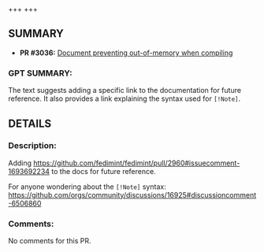 +++
+++
## SUMMARY
- **PR #3036:** [Document preventing out-of-memory when compiling](https://github.com/fedimint/fedimint/pull/3036)

### GPT SUMMARY:
The text suggests adding a specific link to the documentation for future reference. It also provides a link explaining the syntax used for `[!Note]`.

## DETAILS
### Description:
Adding https://github.com/fedimint/fedimint/pull/2960#issuecomment-1693692234 to the docs for future reference.

For anyone wondering about the `[!Note]` syntax: https://github.com/orgs/community/discussions/16925#discussioncomment-6506860

### Comments:
No comments for this PR.

